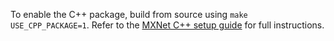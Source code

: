 To enable the C++ package, build from source using `make USE_CPP_PACKAGE=1`.
Refer to the [MXNet C++ setup guide](/get_started/cpp_setup.html) for full instructions.
                